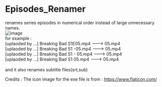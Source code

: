 # Episodes_Renamer
renames series episodes in numerical order instead of large unnecessary names.\
![image](https://user-images.githubusercontent.com/54943086/78885343-b6c27a80-7a5c-11ea-9965-85acf0e7956b.png)
\
for example :\
[uplaoded by ...] Breaking Bad S1E05.mp4 ---> 05.mp4\
[uplaoded by ...] Breaking Bad S1 -05.mp4 ---> 05.mp4\
[uplaoded by ...] Breaking Bad S1 - 05.mp4 ---> 05.mp4\
[uplaoded by ...] Breaking Bad S1 05.mp4 ---> 05.mp4\
\
and it also renames subtitle files(srt,sub)

Credits :
The icon image for the exe file is from : https://www.flaticon.com/
